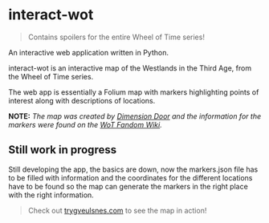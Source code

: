# interact-wot

> Contains spoilers for the entire Wheel of Time series!

An interactive web application written in Python.

interact-wot is an interactive map of the Westlands in the Third Age, from the Wheel of Time series.

The web app is essentially a Folium map with markers highlighting points of interest along with descriptions of locations.

**NOTE:** *The map was created by [Dimension Door](https://linktr.ee/dimensiondoormaps) and the information for the markers were found on the [WoT Fandom Wiki](https://wot.fandom.com/wiki/).*

## Still work in progress

Still developing the app, the basics are down, now the markers.json file has to be filled with information and the coordinates for the different locations have to be found so the map can generate the markers in the right place with the right information.

> Check out [trygveulsnes.com](trygveulsnes.com:5000) to see the map in action!
